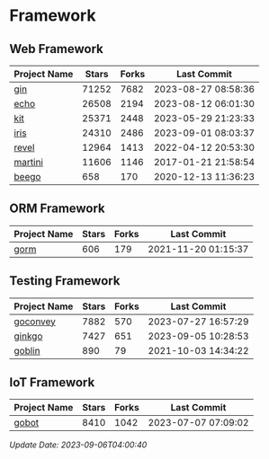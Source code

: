# Framework

## Web Framework
| Project Name | Stars | Forks | Last Commit |
| ------------ | ----- | ----- | ----------- |
| [gin](https://github.com/gin-gonic/gin) | 71252 | 7682 | 2023-08-27 08:58:36 |
| [echo](https://github.com/labstack/echo) | 26508 | 2194 | 2023-08-12 06:01:30 |
| [kit](https://github.com/go-kit/kit) | 25371 | 2448 | 2023-05-29 21:23:33 |
| [iris](https://github.com/kataras/iris) | 24310 | 2486 | 2023-09-01 08:03:37 |
| [revel](https://github.com/revel/revel) | 12964 | 1413 | 2022-04-12 20:53:30 |
| [martini](https://github.com/go-martini/martini) | 11606 | 1146 | 2017-01-21 21:58:54 |
| [beego](https://github.com/astaxie/beego) | 658 | 170 | 2020-12-13 11:36:23 |

## ORM Framework
| Project Name | Stars | Forks | Last Commit |
| ------------ | ----- | ----- | ----------- |
| [gorm](https://github.com/jinzhu/gorm) | 606 | 179 | 2021-11-20 01:15:37 |

## Testing Framework
| Project Name | Stars | Forks | Last Commit |
| ------------ | ----- | ----- | ----------- |
| [goconvey](https://github.com/smartystreets/goconvey) | 7882 | 570 | 2023-07-27 16:57:29 |
| [ginkgo](https://github.com/onsi/ginkgo) | 7427 | 651 | 2023-09-05 10:28:53 |
| [goblin](https://github.com/franela/goblin) | 890 | 79 | 2021-10-03 14:34:22 |

## IoT Framework
| Project Name | Stars | Forks | Last Commit |
| ------------ | ----- | ----- | ----------- |
| [gobot](https://github.com/hybridgroup/gobot) | 8410 | 1042 | 2023-07-07 07:09:02 |

*Update Date: 2023-09-06T04:00:40*